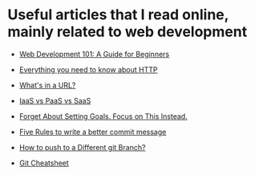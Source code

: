 Useful articles that I read online, mainly related to web development
======================================================================

- [Web Development 101: A Guide for Beginners](https://cs.fyi/guide/web-development-101-beginners-guide)

- [Everything you need to know about HTTP](https://cs.fyi/guide/http-in-depth)

- [What's in a URL?](https://cs.fyi/guide/whats-in-a-url)

- [IaaS vs PaaS vs SaaS](https://cs.fyi/guide/iaas-vs-paas-vs-saas)

- [Forget About Setting Goals. Focus on This Instead.](https://jamesclear.com/goals-systems)

- [Five Rules to write a better commit message](https://medhat.dev/blog/five-rules-for-better-commit-messages/)

- [How to push to a Different git Branch?](https://cs.fyi/guide/push-to-different-branch)

- [Git Cheatsheet](https://cs.fyi/guide/git-cheatsheet)